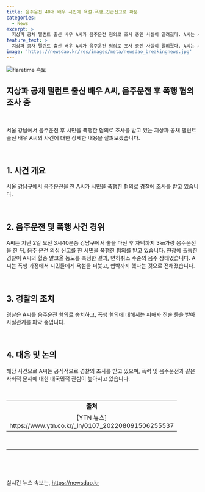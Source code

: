 ```yaml
---
title: 음주운전 40대 배우 시민에 욕설·폭행…긴급신고로 파문
categories:
  - News
excerpt: >
  지상파 공채 탤런트 출신 배우 A씨가 음주운전 혐의로 조사 중인 사실이 알려졌다. A씨는 서울 강남구에서 음주운전을 하다 시민의 신고를 받고 폭행 및 욕설을 가했다. 경찰은 A씨의 음주측정결과가 면허취소 수준이라고 밝혀 조사 중이다. A씨는 시민들을 폭행하며 욕설과 협박을 가했는데, 이에 대한 피해자 진술 등을 받아 혐의를 확인 중이다. A씨의 음주운전 사건에 대한 영상도 공개되었는데, 현재 경찰 조사가 진행 중이다.
feature_text: >
  지상파 공채 탤런트 출신 배우 A씨가 음주운전 혐의로 조사 중인 사실이 알려졌다. A씨는 서울 강남구에서 음주운전을 하다 시민의 신고를 받고 폭행 및 욕설을 가했다. 경찰은 A씨의 음주측정결과가 면허취소 수준이라고 밝혀 조사 중이다. A씨는 시민들을 폭행하며 욕설과 협박을 가했는데, 이에 대한 피해자 진술 등을 받아 혐의를 확인 중이다. A씨의 음주운전 사건에 대한 영상도 공개되었는데, 현재 경찰 조사가 진행 중이다.
image: 'https://newsdao.kr/res/images/meta/newsdao_breakingnews.jpg'
---
```


<p><img src="https://newsdao.kr/res/images/meta/newsdao_breakingnews.jpg" alt="flaretime 속보" /></p>

<h2 data-ke-size="size24"><b>지상파 공채 탤런트 출신 배우 A씨, 음주운전 후 폭행 혐의 조사 중</b></h2>

<p data-ke-size="size16">&nbsp;</p>

<p>서울 강남에서 음주운전 후 시민을 폭행한 혐의로 조사를 받고 있는 지상파 공채 탤런트 출신 배우 A씨의 사건에 대한 상세한 내용을 살펴보겠습니다.</p>

<p data-ke-size="size16">&nbsp;</p>

<h2 data-ke-size="size26">1. 사건 개요</h2>

<p data-ke-size="size16">서울 강남구에서 음주운전을 한 A씨가 시민을 폭행한 혐의로 경찰에 조사를 받고 있습니다. </p>

<p data-ke-size="size16">&nbsp;</p>

<h2 data-ke-size="size26">2. 음주운전 및 폭행 사건 경위</h2>

<p data-ke-size="size16">A씨는 지난 2일 오전 3시40분쯤 강남구에서 술을 마신 후 자택까지 3㎞가량 음주운전을 한 뒤, 음주 운전 의심 신고를 한 시민을 폭행한 혐의를 받고 있습니다. 현장에 출동한 경찰이 A씨의 혈중 알코올 농도를 측정한 결과, 면허취소 수준의 음주 상태였습니다. A씨는 폭행 과정에서 시민들에게 욕설을 퍼붓고, 협박까지 했다는 것으로 전해졌습니다.</p>

<p data-ke-size="size16">&nbsp;</p>

<h2 data-ke-size="size26">3. 경찰의 조치</h2>

<p data-ke-size="size16">경찰은 A씨를 음주운전 혐의로 송치하고, 폭행 혐의에 대해서는 피해자 진술 등을 받아 사실관계를 파악 중입니다.</p>

<p data-ke-size="size16">&nbsp;</p>

<h2 data-ke-size="size26">4. 대응 및 논의</h2>

<p data-ke-size="size16">해당 사건으로 A씨는 공식적으로 경찰의 조사를 받고 있으며, 폭력 및 음주운전과 같은 사회적 문제에 대한 대국민적 관심이 높아지고 있습니다.</p>

<p data-ke-size="size16">&nbsp;</p>

<table>
    <tbody>
        <tr>
            <td style="text-align: center; height: 17px;"><b>출처</b></td>
        </tr>
        <tr>
            <td style="text-align: center; height: 17px;">[YTN 뉴스]<br>https://www.ytn.co.kr/_ln/0107_202208091506255537</td>
        </tr>
    </tbody>
</table>

<p data-ke-size="size16">&nbsp;</p>

<hr>

<p data-ke-size="size16">&nbsp;</p>

<p data-ke-size="size16">&nbsp;</p>
실시간 뉴스 속보는, <a href="https://newsdao.kr" rel="dofollow">https://newsdao.kr</a>


